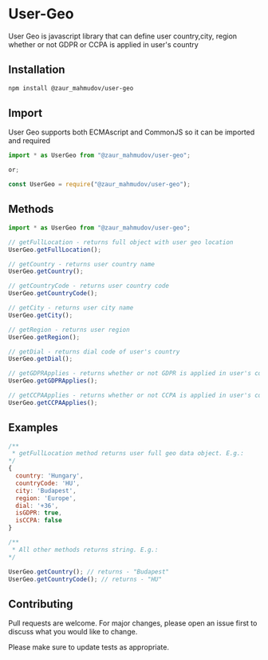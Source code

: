 # User-Geo

User Geo is javascript library that can define user country,city, region whether or not GDPR or CCPA is applied in user's country

## Installation

```bash
npm install @zaur_mahmudov/user-geo
```

## Import

User Geo supports both ECMAscript and CommonJS so it can be imported and required

```javascript
import * as UserGeo from "@zaur_mahmudov/user-geo";

or;

const UserGeo = require("@zaur_mahmudov/user-geo");
```

## Methods

```javascript
import * as UserGeo from "@zaur_mahmudov/user-geo";

// getFullLocation - returns full object with user geo location
UserGeo.getFullLocation();

// getCountry - returns user country name
UserGeo.getCountry();

// getCountryCode - returns user country code
UserGeo.getCountryCode();

// getCity - returns user city name
UserGeo.getCity();

// getRegion - returns user region
UserGeo.getRegion();

// getDial - returns dial code of user's country
UserGeo.getDial();

// getGDPRApplies - returns whether or not GDPR is applied in user's country
UserGeo.getGDPRApplies();

// getCCPAApplies - returns whether or not CCPA is applied in user's country
UserGeo.getCCPAApplies();
```

## Examples

```javascript
/**
 * getFullLocation method returns user full geo data object. E.g.:
*/
{
  country: 'Hungary',
  countryCode: 'HU',
  city: 'Budapest',
  region: 'Europe',
  dial: '+36',
  isGDPR: true,
  isCCPA: false
}

/**
 * All other methods returns string. E.g.:
*/

UserGeo.getCountry(); // returns - "Budapest"
UserGeo.getCountryCode(); // returns - "HU"

```

## Contributing

Pull requests are welcome. For major changes, please open an issue first
to discuss what you would like to change.

Please make sure to update tests as appropriate.
